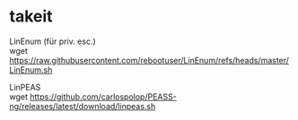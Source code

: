 # takeit

LinEnum (für priv. esc.)<br>
wget https://raw.githubusercontent.com/rebootuser/LinEnum/refs/heads/master/LinEnum.sh

LinPEAS <br>
wget https://github.com/carlospolop/PEASS-ng/releases/latest/download/linpeas.sh
